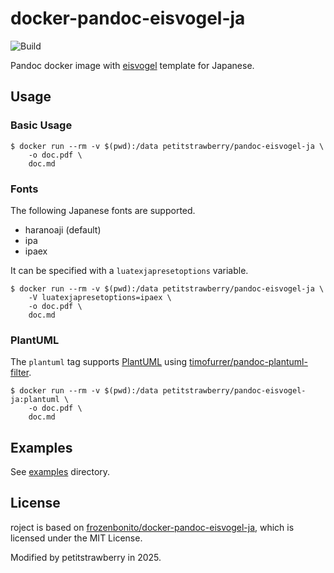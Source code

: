 # docker-pandoc-eisvogel-ja

![Build](https://github.com/petitstrawberry/docker-pandoc-eisvogel-ja/workflows/Build/badge.svg)

Pandoc docker image with [eisvogel](https://github.com/Wandmalfarbe/pandoc-latex-template) template for Japanese.

## Usage

### Basic Usage

```console
$ docker run --rm -v $(pwd):/data petitstrawberry/pandoc-eisvogel-ja \
    -o doc.pdf \
    doc.md
```

### Fonts

The following Japanese fonts are supported.

- haranoaji (default)
- ipa
- ipaex

It can be specified with a `luatexjapresetoptions` variable.

```console
$ docker run --rm -v $(pwd):/data petitstrawberry/pandoc-eisvogel-ja \
    -V luatexjapresetoptions=ipaex \
    -o doc.pdf \
    doc.md
```

### PlantUML

The `plantuml` tag supports [PlantUML](https://plantuml.com/) using [timofurrer/pandoc-plantuml-filter](timofurrer/pandoc-plantuml-filter).

```console
$ docker run --rm -v $(pwd):/data petitstrawberry/pandoc-eisvogel-ja:plantuml \
    -o doc.pdf \
    doc.md
```

## Examples

See [examples](./examples) directory.

## License

roject is based on [frozenbonito/docker-pandoc-eisvogel-ja](https://github.com/frozenbonito/docker-pandoc-eisvogel-ja), which is licensed under the MIT License.

Modified by petitstrawberry in 2025.
